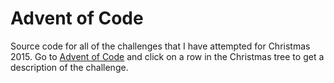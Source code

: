 # Advent of Code
Source code for all of the challenges that I have attempted for Christmas 2015.
Go to [Advent of Code](http://adventofcode.com/) and click on a row in the Christmas tree to get a description of the challenge.

